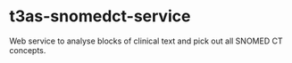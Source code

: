 t3as-snomedct-service
=====================

Web service to analyse blocks of clinical text and pick out all SNOMED CT concepts.
